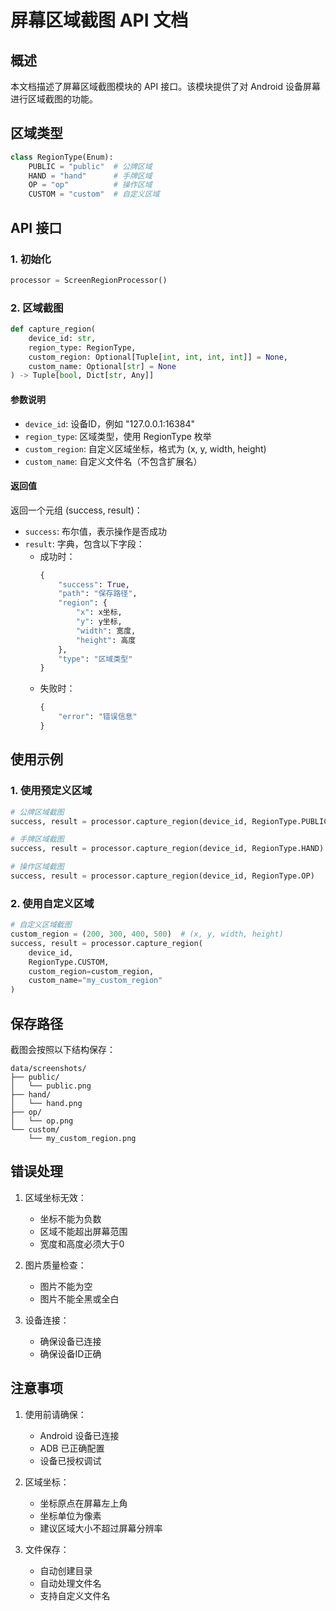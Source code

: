 # 屏幕区域截图 API 文档

## 概述

本文档描述了屏幕区域截图模块的 API 接口。该模块提供了对 Android 设备屏幕进行区域截图的功能。

## 区域类型

```python
class RegionType(Enum):
    PUBLIC = "public"  # 公牌区域
    HAND = "hand"      # 手牌区域
    OP = "op"          # 操作区域
    CUSTOM = "custom"  # 自定义区域
```

## API 接口

### 1. 初始化

```python
processor = ScreenRegionProcessor()
```

### 2. 区域截图

```python
def capture_region(
    device_id: str, 
    region_type: RegionType, 
    custom_region: Optional[Tuple[int, int, int, int]] = None,
    custom_name: Optional[str] = None
) -> Tuple[bool, Dict[str, Any]]
```

#### 参数说明

- `device_id`: 设备ID，例如 "127.0.0.1:16384"
- `region_type`: 区域类型，使用 RegionType 枚举
- `custom_region`: 自定义区域坐标，格式为 (x, y, width, height)
- `custom_name`: 自定义文件名（不包含扩展名）

#### 返回值

返回一个元组 (success, result)：
- `success`: 布尔值，表示操作是否成功
- `result`: 字典，包含以下字段：
  - 成功时：
    ```python
    {
        "success": True,
        "path": "保存路径",
        "region": {
            "x": x坐标,
            "y": y坐标,
            "width": 宽度,
            "height": 高度
        },
        "type": "区域类型"
    }
    ```
  - 失败时：
    ```python
    {
        "error": "错误信息"
    }
    ```

## 使用示例

### 1. 使用预定义区域

```python
# 公牌区域截图
success, result = processor.capture_region(device_id, RegionType.PUBLIC)

# 手牌区域截图
success, result = processor.capture_region(device_id, RegionType.HAND)

# 操作区域截图
success, result = processor.capture_region(device_id, RegionType.OP)
```

### 2. 使用自定义区域

```python
# 自定义区域截图
custom_region = (200, 300, 400, 500)  # (x, y, width, height)
success, result = processor.capture_region(
    device_id, 
    RegionType.CUSTOM,
    custom_region=custom_region,
    custom_name="my_custom_region"
)
```

## 保存路径

截图会按照以下结构保存：
```
data/screenshots/
├── public/
│   └── public.png
├── hand/
│   └── hand.png
├── op/
│   └── op.png
└── custom/
    └── my_custom_region.png
```

## 错误处理

1. 区域坐标无效：
   - 坐标不能为负数
   - 区域不能超出屏幕范围
   - 宽度和高度必须大于0

2. 图片质量检查：
   - 图片不能为空
   - 图片不能全黑或全白

3. 设备连接：
   - 确保设备已连接
   - 确保设备ID正确

## 注意事项

1. 使用前请确保：
   - Android 设备已连接
   - ADB 已正确配置
   - 设备已授权调试

2. 区域坐标：
   - 坐标原点在屏幕左上角
   - 坐标单位为像素
   - 建议区域大小不超过屏幕分辨率

3. 文件保存：
   - 自动创建目录
   - 自动处理文件名
   - 支持自定义文件名 